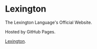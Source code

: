 # Lexington
The Lexington Language's Official Website.

Hosted by GitHub Pages.

[Lexington](https://techdudie.github.io/Lexington).

